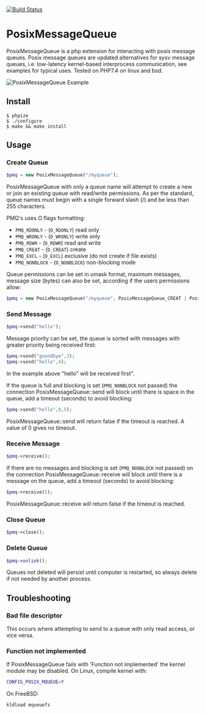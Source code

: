 [![Build Status](https://travis-ci.org/gnatsnapper/PosixMessageQueue.svg?branch=master)](https://travis-ci.org/gnatsnapper/PosixMessageQueue)

PosixMessageQueue
======

PosixMessageQueue is a php extension for interacting with posix message queues.  Posix message queues are updated alternatives for sysv message queues, i.e. low-latency kernel-based interprocess communication, see examples for typical uses. Tested on PHP7.4 on linux and bsd.

![PosixMessageQueue Example](/img/PosixMessageQueue.gif)

## Install

```
$ phpize
$ ./configure
$ make && make install
```

## Usage

### Create Queue

```php
$pmq = new PosixMessageQueue("/myqueue");
```
PosixMessageQueue with only a queue name will attempt to create a new or join an existing queue with read/write permissions.  As per the standard, queue names must begin with a single forward slash (/) and be less than 255 characters.

PMQ's uses O flags formatting:
* ```PMQ_RDONLY``` - (```O_RDONLY```) read only
* ```PMQ_WRONLY``` - (```O_WRONLY```) write only
* ```PMQ_RDWR``` - (```O_RDWR```) read and write
* ```PMQ_CREAT``` - (```O_CREAT```) create
* ```PMQ_EXCL``` - (```O_EXCL```) exclusive (do not create if file exists)
* ```PMQ_NONBLOCK``` - (```O_NONBLOCK```) non-blocking mode

Queue permissions can be set in umask format, maximum messages, message size (bytes) can also be set, according if the users permissions allow:

```php
$pmq = new PosixMessageQueue("/myqueue", PosixMessageQueue_CREAT | PosixMessageQueue_RDWR, 0666, 10, 8192);
```

### Send Message

```php
$pmq->send("hello");
```

Message priority can be set, the queue is sorted with messages with greater priority being received first:

```php
$pmq->send("gooodbye",3);
$pmq->send("hello",4);
```
In the example above "hello" will be received first".

If the queue is full and blocking is set (```PMQ_NONBLOCK``` not passed) the connection PosixMessageQueue::send will block until there is space in the queue, add a timeout (seconds) to avoid blocking:

```php
$pmq->send("hello",0,5);
```
 PosixMessageQueue::send will return false if the timeout is reached. A value of 0 gives no timeout.

### Receive Message

```php
$pmq->receive();
```

If there are no messages and blocking is set (```PMQ_NONBLOCK``` not passed) on the connection PosixMessageQueue::receive will block until there is a message on the queue, add a timeout (seconds) to avoid blocking:


```php
$pmq->receive(5);
```
 PosixMessageQueue::receive will return false if the timeout is reached.


### Close Queue

```php
$pmq->close();
```

### Delete Queue

```php
$pmq->unlink();
```
Queues not deleted will persist until computer is restarted, so always delete if not needed by another process.

## Troubleshooting

### Bad file descriptor
This occurs where attempting to send to a queue with only read access, or vice versa.

### Function not implemented

If PosixMessageQueue fails with 'Function not implemented' the kernel module may be disabled.
On Linux, compile kernel with:

```bash
CONFIG_POSIX_MQUEUE=Y
```

On FreeBSD:
```bash
kldload mqueuefs
```

